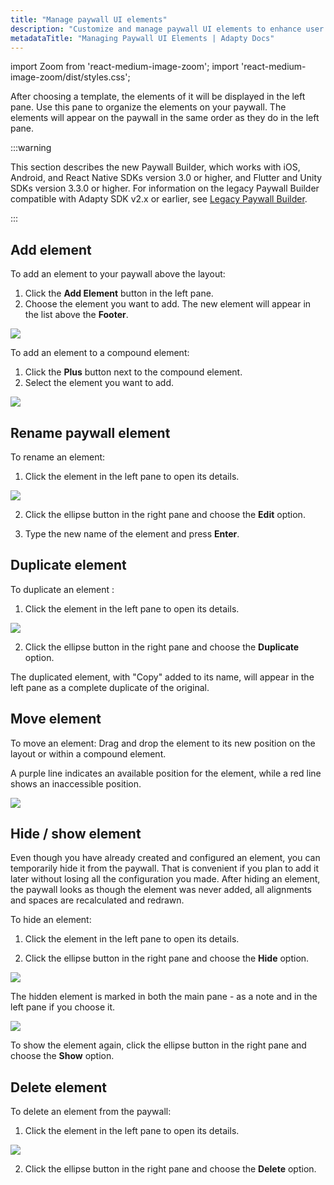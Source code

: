 ```yaml
---
title: "Manage paywall UI elements"
description: "Customize and manage paywall UI elements to enhance user experience."
metadataTitle: "Managing Paywall UI Elements | Adapty Docs"
---
```


import Zoom from 'react-medium-image-zoom';
import 'react-medium-image-zoom/dist/styles.css';

After choosing a template, the elements of it will be displayed in the left pane. Use this pane to organize the elements on your paywall. The elements will appear on the paywall in the same order as they do in the left pane.

:::warning

This section describes the new Paywall Builder, which works with iOS, Android, and React Native SDKs version 3.0 or higher, and Flutter and Unity SDKs version 3.3.0 or higher. For information on the legacy Paywall Builder compatible with Adapty SDK v2.x or earlier, see [Legacy Paywall Builder](adapty-paywall-builder-legacy).

:::

## Add element

To add an element to your paywall above the layout:

1. Click the **Add Element** button in the left pane.
2. Choose the element you want to add. The new element will appear in the list above the **Footer**.


<Zoom>
  <img src={require('./img/ee68985-PB_add_new_element.webp').default}
  style={{
    border: '1px solid #727272', /* border width and color */
    width: '700px', /* image width */
    display: 'block', /* for alignment */
    margin: '0 auto' /* center alignment */
  }}
/>
</Zoom>





To add an element to a compound element:

1. Click the **Plus** button next to the compound element.
2. Select the element you want to add.


<Zoom>
  <img src={require('./img/abbf9ef-PB_add_element.webp').default}
  style={{
    border: '1px solid #727272', /* border width and color */
    width: '700px', /* image width */
    display: 'block', /* for alignment */
    margin: '0 auto' /* center alignment */
  }}
/>
</Zoom>



## Rename paywall element

To rename an element:

1. Click the element in the left pane to open its details.

   

<Zoom>
  <img src={require('./img/a5b26ba-edit_element.webp').default}
  style={{
    border: '1px solid #727272', /* border width and color */
    width: '700px', /* image width */
    display: 'block', /* for alignment */
    margin: '0 auto' /* center alignment */
  }}
/>
</Zoom>




2. Click the ellipse button in the right pane and choose the **Edit** option.

3. Type the new name of the element and press **Enter**.

## Duplicate element

To duplicate an element :

1. Click the element in the left pane to open its details.

   

<Zoom>
  <img src={require('./img/07e81d6-duplicate_element.webp').default}
  style={{
    border: '1px solid #727272', /* border width and color */
    width: '700px', /* image width */
    display: 'block', /* for alignment */
    margin: '0 auto' /* center alignment */
  }}
/>
</Zoom>



2. Click the ellipse button in the right pane and choose the **Duplicate** option.

The duplicated element, with "Copy" added to its name, will appear in the left pane as a complete duplicate of the original.

## Move element

To move an element: Drag and drop the element to its new position on the layout or within a compound element.

A purple line indicates an available position for the element, while a red line shows an inaccessible position.


<Zoom>
  <img src={require('./img/3c9252a-PB_move_between_layers.gif').default}
  style={{
    border: '1px solid #727272', /* border width and color */
    width: '700px', /* image width */
    display: 'block', /* for alignment */
    margin: '0 auto' /* center alignment */
  }}
/>
</Zoom>

## Hide / show element

Even though you have already created and configured an element, you can temporarily hide it from the paywall. That is convenient if you plan to add it later without losing all the configuration you made. After hiding an element, the paywall looks as though the element was never added, all alignments and spaces are recalculated and redrawn.

To hide an element:

1. Click the element in the left pane to open its details.

2. Click the ellipse button in the right pane and choose the **Hide** option.

<Zoom>
  <img src={require('./img/pb-hide-element.webp').default}
  style={{
    border: '1px solid #727272', /* border width and color */
    width: '700px', /* image width */
    display: 'block', /* for alignment */
    margin: '0 auto' /* center alignment */
  }}
/>
</Zoom>

The hidden element is marked in both the main pane - as a note and in the left pane if you choose it.

<Zoom>
  <img src={require('./img/pb-hidden-element.webp').default}
  style={{
    border: '1px solid #727272', /* border width and color */
    width: '700px', /* image width */
    display: 'block', /* for alignment */
    margin: '0 auto' /* center alignment */
  }}
/>
</Zoom>

To show the element again, click the ellipse button in the right pane and choose the **Show** option.

## Delete element

To delete an element from the paywall:

1. Click the element in the left pane to open its details.

   

<Zoom>
  <img src={require('./img/d6763f3-delete_element.webp').default}
  style={{
    border: '1px solid #727272', /* border width and color */
    width: '700px', /* image width */
    display: 'block', /* for alignment */
    margin: '0 auto' /* center alignment */
  }}
/>
</Zoom>




2. Click the ellipse button in the right pane and choose the **Delete** option.
